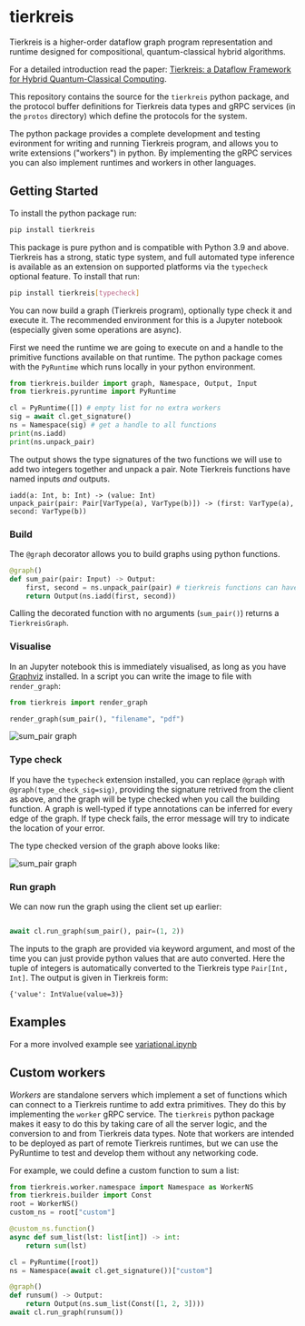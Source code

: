 # tierkreis

Tierkreis is a higher-order dataflow graph program representation and runtime
designed for compositional, quantum-classical hybrid algorithms.

For a detailed introduction read the paper:
 [Tierkreis: a Dataflow Framework for Hybrid Quantum-Classical Computing](https://arxiv.org/abs/2211.02350).

This repository contains the source for the `tierkreis` python package, and the
protocol buffer definitions for Tierkreis data types and gRPC services (in the `protos` directory) which define the protocols for the system.

The python package provides a complete development and testing evironment for writing and running Tierkreis program, and allows you to write extensions ("workers") in python. By implementing the gRPC services you can also implement runtimes and workers in other languages.

## Getting Started

To install the python package run:
```bash
pip install tierkreis
```

This package is pure python and is compatible with Python 3.9 and above. Tierkreis has a strong, static type system, and full automated type inference is available as an extension on supported platforms via the `typecheck` optional feature. To install that run:

```bash
pip install tierkreis[typecheck]
```

You can now build a graph (Tierkreis program), optionally type check it and execute it. The recommended environment for this is a Jupyter notebook (especially given some operations are async).

First we need the runtime we are going to execute on and a handle to the primitive functions available on that runtime.
The python package comes with the `PyRuntime` which runs locally in your python environment.

```python
from tierkreis.builder import graph, Namespace, Output, Input
from tierkreis.pyruntime import PyRuntime

cl = PyRuntime([]) # empty list for no extra workers
sig = await cl.get_signature()
ns = Namespace(sig) # get a handle to all functions
print(ns.iadd)
print(ns.unpack_pair)
```

The output shows the type signatures of the two functions we will use to add two integers together and unpack a pair. Note Tierkreis functions have named inputs _and_ outputs.
```
iadd(a: Int, b: Int) -> (value: Int)
unpack_pair(pair: Pair[VarType(a), VarType(b)]) -> (first: VarType(a), second: VarType(b))
```

### Build

The `@graph` decorator allows you to build graphs using python functions.

```python
@graph()
def sum_pair(pair: Input) -> Output:
    first, second = ns.unpack_pair(pair) # tierkreis functions can have multiple outputs
    return Output(ns.iadd(first, second))
```

Calling the decorated function with no arguments (`sum_pair()`) returns a `TierkreisGraph`.

### Visualise
In an Jupyter notebook this is immediately visualised, as long as you have [Graphviz](https://graphviz.org/download/) installed. In a script you can write the image to file with `render_graph`:

```python
from tierkreis import render_graph

render_graph(sum_pair(), "filename", "pdf")
```

![sum_pair graph](https://user-images.githubusercontent.com/12997250/199997054-8cc815e2-39d3-4a9c-95d0-411510cb5465.svg )

### Type check
If you have the `typecheck` extension installed, you can replace `@graph` with `@graph(type_check_sig=sig)`, providing the signature retrived from the client as above, and the graph will be type checked when you call the building function. A graph is well-typed if type annotations can be inferred for every edge of the graph. If type check fails, the error message will try to indicate the location of your error.

The type checked version of the graph above looks like:

![sum_pair graph](https://user-images.githubusercontent.com/12997250/199996763-e0431127-1e6d-402c-acde-7711e12eb0ee.svg)


### Run graph

We can now run the graph using the client set up earlier:

```python

await cl.run_graph(sum_pair(), pair=(1, 2))
```

The inputs to the graph are provided via keyword argument, and most of the time you can just provide python values that are auto converted. Here the tuple of integers is automatically converted to the Tierkreis type `Pair[Int, Int]`. The output is given in Tierkreis form:
```
{'value': IntValue(value=3)}
```
## Examples

For a more involved example see [variational.ipynb](examples/variational.ipynb)


## Custom workers

_Workers_ are standalone servers which implement a set of functions which can connect to a Tierkreis runtime to add extra primitives.
They do this by implementing the `worker` gRPC service. The `tierkreis` python package makes it easy to do this by taking care of all the server logic, and the conversion to and from Tierkreis data types. Note that workers are intended to be deployed as part of remote Tierkreis runtimes, but we can use the PyRuntime to test and develop them without any networking code.

For example, we could define a custom function to sum a list:

```python
from tierkreis.worker.namespace import Namespace as WorkerNS
from tierkreis.builder import Const
root = WorkerNS()
custom_ns = root["custom"]

@custom_ns.function()
async def sum_list(lst: list[int]) -> int:
    return sum(lst)

cl = PyRuntime([root])
ns = Namespace(await cl.get_signature())["custom"]

@graph()
def runsum() -> Output:
    return Output(ns.sum_list(Const([1, 2, 3])))
await cl.run_graph(runsum())
```
